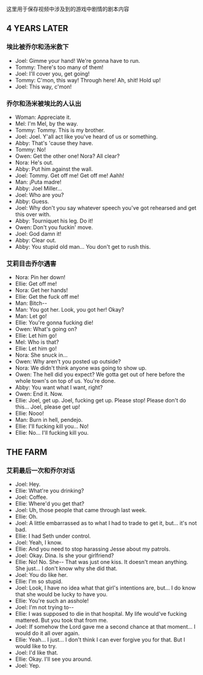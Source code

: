 这里用于保存视频中涉及到的游戏中剧情的剧本内容
## 4 YEARS LATER
### 埃比被乔尔和汤米救下
- Joel: Gimme your hand! We're gonna have to run.
- Tommy: There's too many of them!
- Joel: I'll cover you, get going!
- Tommy: C'mon, this way! Through here! Ah, shit! Hold up!
- Joel: This way, c'mon!
### 乔尔和汤米被埃比的人认出
- Woman: Appreciate it.
- Mel: I'm Mel, by the way.
- Tommy: Tommy. This is my brother.
- Joel: Joel. Y'all act like you've heard of us or something.
- Abby: That's 'cause they have.
- Tommy: No!
- Owen: Get the other one! Nora? All clear?
- Nora: He's out.
- Abby: Put him against the wall.
- Joel: Tommy. Get off me! Get off me! Aahh!
- Man: ¡Puta madre!
- Abby: Joel Miller…
- Joel: Who are you?
- Abby: Guess.
- Joel: Why don't you say whatever speech you've got rehearsed and get this over with.
- Abby: Tourniquet his leg. Do it!
- Owen: Don't you fuckin' move.
- Joel: God damn it!
- Abby: Clear out.
- Abby: You stupid old man… You don't get to rush this.
### 艾莉目击乔尔遇害
- Nora: Pin her down!
- Ellie: Get off me!
- Nora: Get her hands!
- Ellie: Get the fuck off me!
- Man: Bitch--
- Man: You got her. Look, you got her! Okay?
- Man: Let go!
- Ellie: You're gonna fucking die!
- Owen: What's going on?
- Ellie: Let him go!
- Mel: Who is that?
- Ellie: Let him go!
- Nora: She snuck in…
- Owen: Why aren't you posted up outside?
- Nora: We didn't think anyone was going to show up.
- Owen: The hell did you expect? We gotta get out of here before the whole town's on top of us. You're done.
- Abby: You want what I want, right?
- Owen: End it. Now.
- Ellie: Joel, get up. Joel, fucking get up. Please stop! Please don't do this… Joel, please get up!
- Ellie: Nooo!
- Man: Burn in hell, pendejo.
- Ellie: I'll fucking kill you… No!
- Ellie: No… I'll fucking kill you.
## THE FARM
### 艾莉最后一次和乔尔对话
- Joel: Hey.
- Ellie: What're you drinking?
- Joel: Coffee.
- Ellie: Where'd you get that?
- Joel: Uh, those people that came through last week.
- Ellie: Oh.
- Joel: A little embarrassed as to what I had to trade to get it, but… it's not bad.
- Ellie: I had Seth under control.
- Joel: Yeah, I know.
- Ellie: And you need to stop harassing Jesse about my patrols.
- Joel: Okay. Dina. Is she your girlfriend?
- Ellie: No! No. She-- That was just one kiss. It doesn't mean anything. She just… I don't know why she did that.
- Joel: You do like her.
- Ellie: I'm so stupid.
- Joel: Look, I have no idea what that girl's intentions are, but… I do know that she would be lucky to have you.
- Ellie: You're such an asshole!
- Joel: I'm not trying to--
- Ellie: I was supposed to die in that hospital. My life would've fucking mattered. But you took that from me.
- Joel: If somehow the Lord gave me a second chance at that moment… I would do it all over again.
- Ellie: Yeah… I just… I don't think I can ever forgive you for that. But I would like to try.
- Joel: I'd like that.
- Ellie: Okay. I'll see you around.
- Joel: Yep.